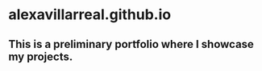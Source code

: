 # alexavillarreal.github.io
## This is a preliminary portfolio where I showcase my projects.
<link href= "file:///Users/alexavillarreal/Desktop/Portfolio_Prep/Bootstrap_Examples/bootstrap-5.3.0-alpha1-examples/carousel-rtl/index.html">
